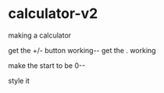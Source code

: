 # calculator-v2

making a calculator


get the +/- button working--
get the . working

make the start to be 0--

style it